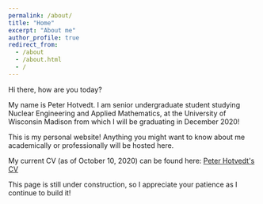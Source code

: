 ```yaml
---
permalink: /about/
title: "Home"
excerpt: "About me"
author_profile: true
redirect_from: 
  - /about
  - /about.html
  - /
---
```


Hi there, how are you today? 

My name is Peter Hotvedt. I am senior undergraduate student studying Nuclear Engineering and Applied Mathematics, at the University of Wisconsin Madison from which I will be graduating in December 2020! 

This is my personal website! Anything you might want to know about me academically or professionally will be hosted here.

My current CV (as of October 10, 2020) can be found here: [Peter Hotvedt's CV](/files/Peter_Hotvedt_CV___Sept_2020__NO_GPA_.pdf)

This page is still under construction, so I appreciate your patience as I continue to build it!


